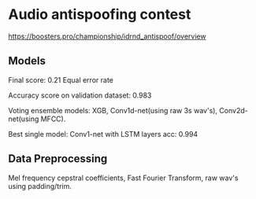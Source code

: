 # Audio antispoofing contest

https://boosters.pro/championship/idrnd_antispoof/overview

## Models

Final score: 0.21 Equal error rate

Accuracy score on validation dataset: 0.983

Voting ensemble models: XGB, Conv1d-net(using raw 3s wav's), Conv2d-net(using MFCC).

Best single model: Conv1-net with LSTM layers acc: 0.994

## Data Preprocessing

Mel frequency cepstral coefficients, Fast Fourier Transform, raw wav's using padding/trim. 
